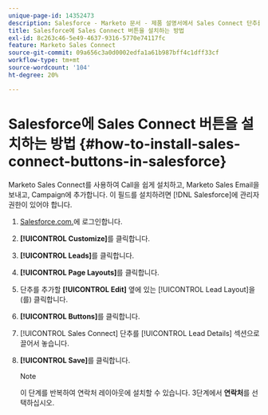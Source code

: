 ```yaml
---
unique-page-id: 14352473
description: Salesforce - Marketo 문서 - 제품 설명서에서 Sales Connect 단추를 설치하는 방법
title: Salesforce에 Sales Connect 버튼을 설치하는 방법
exl-id: 8c263c46-5e49-4637-9316-5770e74117fc
feature: Marketo Sales Connect
source-git-commit: 09a656c3a0d0002edfa1a61b987bff4c1dff33cf
workflow-type: tm+mt
source-wordcount: '104'
ht-degree: 20%

---
```


# Salesforce에 Sales Connect 버튼을 설치하는 방법 {#how-to-install-sales-connect-buttons-in-salesforce}

Marketo Sales Connect를 사용하여 Call을 쉽게 설치하고, Marketo Sales Email을 보내고, Campaign에 추가합니다. 이 필드를 설치하려면 [!DNL Salesforce]에 관리자 권한이 있어야 합니다.

1. [Salesforce.com.](https://salesforce.com)에 로그인합니다.
1. **[!UICONTROL Customize]**&#x200B;를 클릭합니다.
1. **[!UICONTROL Leads]**&#x200B;를 클릭합니다.
1. **[!UICONTROL Page Layouts]**&#x200B;를 클릭합니다.
1. 단추를 추가할 **[!UICONTROL Edit]** 옆에 있는 [!UICONTROL Lead Layout]을(를) 클릭합니다.
1. **[!UICONTROL Buttons]**&#x200B;를 클릭합니다.
1. [!UICONTROL Sales Connect] 단추를 [!UICONTROL Lead Details] 섹션으로 끌어서 놓습니다.
1. **[!UICONTROL Save]**&#x200B;를 클릭합니다.

   >[!NOTE]
   >
   >이 단계를 반복하여 연락처 레이아웃에 설치할 수 있습니다. 3단계에서 **연락처**&#x200B;를 선택하십시오.
